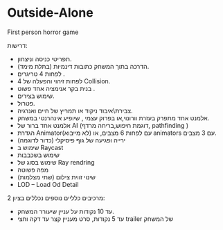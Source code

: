 # Outside-Alone
First person horror game

דרישות:
-	תפריטי כניסה וניצחון. 
-	הדרכה בתוך המשחק כתובות דינמיות (בתלת מימד). 
-	לפחות 4 טריגרים  .
-	לפחות זיהוי והפעלה של 4 Collision.
-	בנית בקר אנימציה אחד פשוט .
-	שימוש בצירים. 
-	פטרול.
-	צבירת\איבוד ניקוד או תמריץ של חיים ואנרגיה.
-	אלמנט  אחד מתפרק בעזרת וורונוי,או בפרוק עצמי , שיופיע  אינהרנטי במשחק.
-	 אלמנט אחד ברור של AI (דוגמת חיפוש,בריחה מרדף, pathfinding )
-	הגדרת Animator(לא מייבוא)  עם לפחות  6 מצבים, או   animators עם 3 מצבים.  
-	ירייה  ופגיעה של גוף פיסיקלי (כדור   לדוגמה) 
-	שימוש ב Raycast
-	שימוש בשכבבות 
- שימוש בסוג של Ray rendring
-	מפה פשוטה
-	שינוי זווית צילום (שתי מצלמות)
-	LOD – Load Od Detail


 2 מרכיבים כלליים נוספים נכללים בציון:
-	עד 10  נקודות על עניין שיעורר המשחק.
-	עד 5 נקודות, סרט מעניין קצר עד דקה וחצי trailer  של המשחק  
